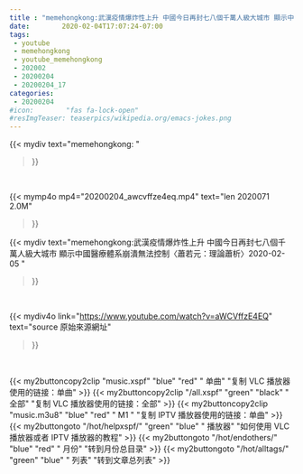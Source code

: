 ```yaml
---
title : "memehongkong:武漢疫情爆炸性上升 中國今日再封七八個千萬人級大城市 顯示中國醫療體系崩潰無法控制〈蕭若元：理論蕭析〉2020-02-05 "
date:        2020-02-04T17:07:24-07:00
tags:
 - youtube
 - memehongkong
 - youtube_memehongkong
 - 202002
 - 20200204
 - 20200204_17
categories:
 - 20200204
#icon:        "fas fa-lock-open"
#resImgTeaser: teaserpics/wikipedia.org/emacs-jokes.png
---
```


{{< mydiv text="memehongkong: "
>}}
<br>


{{< mymp4o mp4="20200204_awcvffze4eq.mp4"
text="len 2020071    2.0M"
>}}


{{< mydiv text="memehongkong:武漢疫情爆炸性上升 中國今日再封七八個千萬人級大城市 顯示中國醫療體系崩潰無法控制〈蕭若元：理論蕭析〉2020-02-05 "
>}}
<br>

{{< mydiv4o link="https://www.youtube.com/watch?v=aWCVffzE4EQ"
text="source 原始來源網址"
>}}


<br>





{{< my2buttoncopy2clip "music.xspf"        "blue"   "red"    " 单曲"  "复制 VLC 播放器使用的链接：单曲" >}} {{< my2buttoncopy2clip "/all.xspf"         "green"  "black"  " 全部"  "复制 VLC 播放器使用的链接：全部" >}} {{< my2buttoncopy2clip "music.m3u8"        "blue"   "red"    " M1 "    "复制 IPTV 播放器使用的链接：单曲" >}} {{< my2buttongoto      "/hot/helpxspf/"    "green"  "blue"   " 播放器" "如何使用 VLC 播放器或者 IPTV 播放器的教程" >}} {{< my2buttongoto      "/hot/endothers/"   "blue"   "red"    " 月份"   "转到月份总目录" >}} {{< my2buttongoto      "/hot/alltags/"     "green"  "blue"   " 列表"   "转到文章总列表" >}} 
